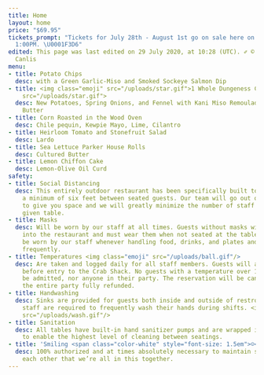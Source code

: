 ```yaml
---
title: Home
layout: home
price: "$69.95"
tickets_prompt: "Tickets for July 28th - August 1st go on sale here on July 22nd at
  1:00PM. \U0001F3D6"
edited: This page was last edited on 29 July 2020, at 10:28 (UTC). ✐ © 1950 - 2020
  Canlis
menu:
- title: Potato Chips
  desc: with a Green Garlic-Miso and Smoked Sockeye Salmon Dip
- title: <img class="emoji" src="/uploads/star.gif">1 Whole Dungeness Crab <img class="emoji"
    src="/uploads/star.gif">
  desc: New Potatoes, Spring Onions, and Fennel with Kani Miso Remoulade and Drawn
    Butter
- title: Corn Roasted in the Wood Oven
  desc: Chile pequin, Kewpie Mayo, Lime, Cilantro
- title: Heirloom Tomato and Stonefruit Salad
  desc: Lardo
- title: Sea Lettuce Parker House Rolls
  desc: Cultured Butter
- title: Lemon Chiffon Cake
  desc: Lemon-Olive Oil Curd
safety:
- title: Social Distancing
  desc: This entirely outdoor restaurant has been specifically built to accommodate
    a minimum of six feet between seated guests. Our team will go out of their way
    to give you space and we will greatly minimize the number of staff serving any
    given table.
- title: Masks
  desc: Will be worn by our staff at all times. Guests without masks will not be allowed
    into the restaurant and must wear them when not seated at the table. Gloves will
    be worn by our staff whenever handling food, drinks, and plates and are changed
    frequently.
- title: Temperatures <img class="emoji" src="/uploads/ball.gif"/>
  desc: Are taken and logged daily for all staff members. Guests will also be temp-checked
    before entry to the Crab Shack. No guests with a temperature over 100.4F will
    be admitted, nor anyone in their party. The reservation will be cancelled and
    the entire party fully refunded.
- title: Handwashing
  desc: Sinks are provided for guests both inside and outside of restrooms. Crab shack
    staff are required to frequently wash their hands during shifts. <img class="emoji"
    src="/uploads/wash.gif"/>
- title: Sanitation
  desc: All tables have built-in hand sanitizer pumps and are wrapped in polyurethane
    to enable the highest level of cleaning between seatings.
- title: 'Smiling <span class="color-white" style="font-size: 1.5em">☺</span>'
  desc: 100% authorized and at times absolutely necessary to maintain sanity and remind
    each other that we’re all in this together.
---
```


